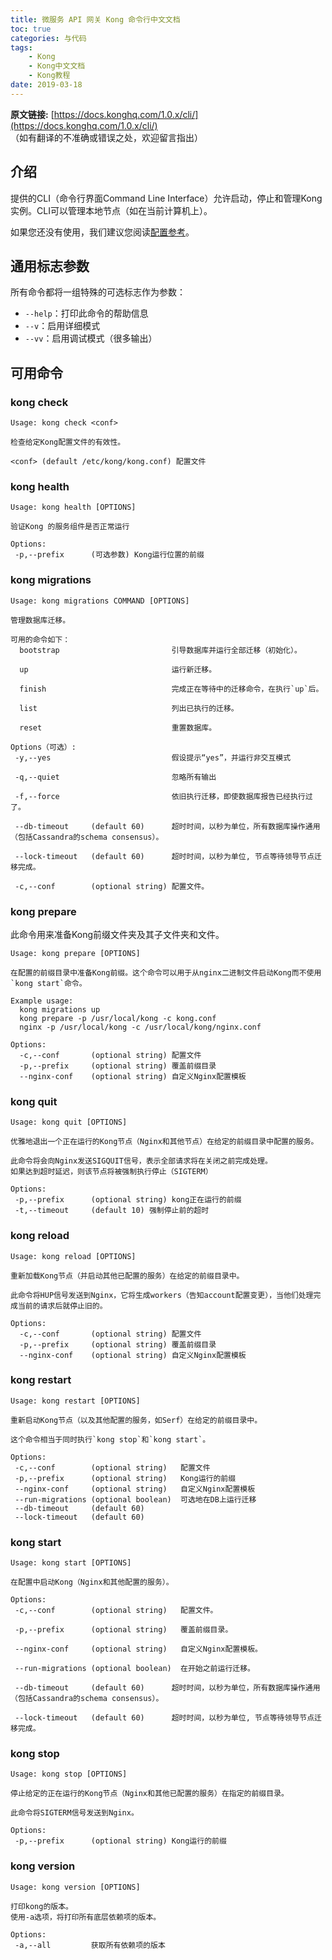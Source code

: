 ```yaml
---
title: 微服务 API 网关 Kong 命令行中文文档
toc: true
categories: 与代码
tags:
	- Kong
	- Kong中文文档
	- Kong教程
date: 2019-03-18
---
```


**原文链接:** [https://docs.konghq.com/1.0.x/cli/](https://docs.konghq.com/1.0.x/cli/)  
（如有翻译的不准确或错误之处，欢迎留言指出）
## 介绍
提供的CLI（命令行界面Command Line Interface）允许启动，停止和管理Kong实例。CLI可以管理本地节点（如在当前计算机上）。

如果您还没有使用，我们建议您阅读[配置参考](https://docs.konghq.com/1.0.x/configuration)。

## 通用标志参数

所有命令都将一组特殊的可选标志作为参数：

- `--help`：打印此命令的帮助信息
- `--v`：启用详细模式
- `--vv`：启用调试模式（很多输出）

## 可用命令

### kong check

```
Usage: kong check <conf>

检查给定Kong配置文件的有效性。

<conf> (default /etc/kong/kong.conf) 配置文件

```

### kong health

```
Usage: kong health [OPTIONS]

验证Kong 的服务组件是否正常运行

Options:
 -p,--prefix      (可选参数) Kong运行位置的前缀

```

### kong migrations

```
Usage: kong migrations COMMAND [OPTIONS]

管理数据库迁移。

可用的命令如下：
  bootstrap                         引导数据库并运行全部迁移（初始化）。

  up                                运行新迁移。

  finish                            完成正在等待中的迁移命令，在执行`up`后。

  list                              列出已执行的迁移。

  reset                             重置数据库。

Options（可选）:
 -y,--yes                           假设提示“yes”，并运行非交互模式

 -q,--quiet                         忽略所有输出

 -f,--force                         依旧执行迁移，即使数据库报告已经执行过了。

 --db-timeout     (default 60)      超时时间，以秒为单位，所有数据库操作通用（包括Cassandra的schema consensus）。

 --lock-timeout   (default 60)      超时时间，以秒为单位, 节点等待领导节点迁移完成。

 -c,--conf        (optional string) 配置文件。

```

### kong prepare

此命令用来准备Kong前缀文件夹及其子文件夹和文件。

```
Usage: kong prepare [OPTIONS]

在配置的前缀目录中准备Kong前缀。这个命令可以用于从nginx二进制文件启动Kong而不使用`kong start`命令。

Example usage:
  kong migrations up
  kong prepare -p /usr/local/kong -c kong.conf
  nginx -p /usr/local/kong -c /usr/local/kong/nginx.conf

Options:
  -c,--conf       (optional string) 配置文件
  -p,--prefix     (optional string) 覆盖前缀目录
  --nginx-conf    (optional string) 自定义Nginx配置模板

```

### kong quit

```
Usage: kong quit [OPTIONS]

优雅地退出一个正在运行的Kong节点（Nginx和其他节点）在给定的前缀目录中配置的服务。

此命令将会向Nginx发送SIGQUIT信号，表示全部请求将在关闭之前完成处理。
如果达到超时延迟，则该节点将被强制执行停止（SIGTERM）

Options:
 -p,--prefix      (optional string) kong正在运行的前缀
 -t,--timeout     (default 10) 强制停止前的超时

```

### kong reload

```
Usage: kong reload [OPTIONS]

重新加载Kong节点（并启动其他已配置的服务）在给定的前缀目录中。

此命令将HUP信号发送到Nginx，它将生成workers（告知account配置变更），当他们处理完成当前的请求后就停止旧的。

Options:
  -c,--conf       (optional string) 配置文件
  -p,--prefix     (optional string) 覆盖前缀目录
  --nginx-conf    (optional string) 自定义Nginx配置模板

```

### kong restart

```
Usage: kong restart [OPTIONS]

重新启动Kong节点（以及其他配置的服务，如Serf）在给定的前缀目录中。

这个命令相当于同时执行`kong stop`和`kong start`。

Options:
 -c,--conf        (optional string)   配置文件
 -p,--prefix      (optional string)   Kong运行的前缀
 --nginx-conf     (optional string)   自定义Nginx配置模板
 --run-migrations (optional boolean)  可选地在DB上运行迁移
 --db-timeout     (default 60)
 --lock-timeout   (default 60)

```

### kong start

```
Usage: kong start [OPTIONS]

在配置中启动Kong（Nginx和其他配置的服务）。

Options:
 -c,--conf        (optional string)   配置文件。

 -p,--prefix      (optional string)   覆盖前缀目录。

 --nginx-conf     (optional string)   自定义Nginx配置模板。

 --run-migrations (optional boolean)  在开始之前运行迁移。

 --db-timeout     (default 60)      超时时间，以秒为单位，所有数据库操作通用（包括Cassandra的schema consensus）。

 --lock-timeout   (default 60)      超时时间，以秒为单位, 节点等待领导节点迁移完成。

```

### kong stop

```
Usage: kong stop [OPTIONS]

停止给定的正在运行的Kong节点（Nginx和其他已配置的服务）在指定的前缀目录。

此命令将SIGTERM信号发送到Nginx。

Options:
 -p,--prefix      (optional string) Kong运行的前缀

```

### kong version

```
Usage: kong version [OPTIONS]

打印kong的版本。
使用-a选项，将打印所有底层依赖项的版本。

Options:
 -a,--all         获取所有依赖项的版本

```


